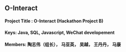 ## O-Interact

#### Project Title :  O-Interact (Hackathon Project B)

#### Keys: Java, SQL, Javascript, WeChat developement

#### Members: 陶志伟（组长）， 马亚英， 吴越，  王丹丹， 马康
